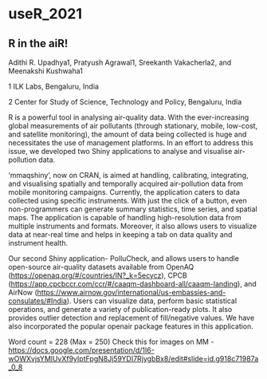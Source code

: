 # useR_2021

## R in the aiR!

Adithi R. Upadhya1, Pratyush Agrawal1, Sreekanth Vakacherla2, and Meenakshi Kushwaha1 

1 ILK Labs, Bengaluru, India 

2 Center for Study of Science, Technology and Policy, Bengaluru, India

R is a powerful tool in analysing air-quality data. With the ever-increasing global measurements of air pollutants (through stationary, mobile, low-cost, and satellite monitoring), the amount of data being collected is huge and necessitates the use of management platforms. In an effort to address this issue, we developed two Shiny applications to analyse and visualise air-pollution data. 

‘mmaqshiny’, now on CRAN, is aimed at handling, calibrating, integrating, and visualising spatially and temporally acquired air-pollution data from mobile monitoring campaigns. Currently, the application caters to data collected using specific instruments. With just the click of a button, even non-programmers can generate summary statistics, time series, and spatial maps. The application is capable of handling high-resolution data from multiple instruments and formats. Moreover, it also allows users to visualize data at near-real time and helps in keeping a tab on data quality and instrument health. 

Our second Shiny application- PolluCheck, and allows users to handle open-source air-quality datasets available from OpenAQ (https://openaq.org/#/countries/IN?_k=5ecycz), CPCB (https://app.cpcbccr.com/ccr/#/caaqm-dashboard-all/caaqm-landing), and AirNow (https://www.airnow.gov/international/us-embassies-and-consulates/#India). Users can visualize data, perform basic statistical operations, and generate a variety of publication-ready plots. It also provides outlier detection and replacement of fill/negative values. We have also incorporated the popular openair package features in this application. 

 Word count = 228 (Max = 250)
 Check this for images on MM - https://docs.google.com/presentation/d/1I6-wOWXvjsYMlUvXf9yIptFpgN8Jj59YDI7RjygbBx8/edit#slide=id.g918c71987a_0_8

